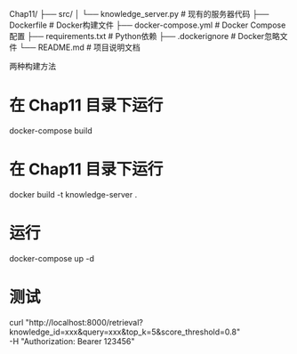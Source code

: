 Chap11/
├── src/
│   └── knowledge_server.py     # 现有的服务器代码
├── Dockerfile                  # Docker构建文件
├── docker-compose.yml         # Docker Compose配置
├── requirements.txt          # Python依赖
├── .dockerignore            # Docker忽略文件
└── README.md               # 项目说明文档


两种构建方法
# 在 Chap11 目录下运行
docker-compose build


# 在 Chap11 目录下运行
docker build -t knowledge-server .


# 运行
docker-compose up -d


# 测试
curl "http://localhost:8000/retrieval?knowledge_id=xxx&query=xxx&top_k=5&score_threshold=0.8" \
-H "Authorization: Bearer 123456"